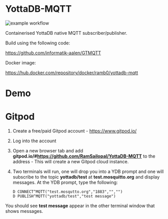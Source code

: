 # YottaDB-MQTT

![example workflow](https://github.com/RamSailopal/YottaDB-MQTT/actions/workflows/deploy.yml/badge.svg)

Containerised YottaDB native MQTT subscriber/publisher.

Build using the following code:

https://github.com/informatik-aalen/GTMQTT

Docker image:

https://hub.docker.com/repository/docker/ramb0/yottadb-mqtt

# Demo

# Gitpod
   
1) Create a free/paid Gitpod account - https://www.gitpod.io/
2) Log into the account
3) Open a new browser tab and add **gitpod.io/#https://github.com/RamSailopal/YottaDB-MQTT** to the address - This will create a new Gitpod cloud instance.
4) Two terminals will run, one will drop you into a YDB prompt and one will subscribe to the topic **yottadb/test** at **test.mosquitto.org** and display messages. At the YDB prompt, type the following:
      
       D CONNECT^MQTT("test.mosqutto.org","1883","","")
       D PUBLISH^MQTT("yottadb/test","test message")
 
 You should see **test message** appear in the other terminal window that shows messages.
